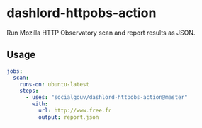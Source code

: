 # dashlord-httpobs-action

Run Mozilla HTTP Observatory scan and report results as JSON.

## Usage

```yaml
jobs:
  scan:
    runs-on: ubuntu-latest
    steps:
      - uses: "socialgouv/dashlord-httpobs-action@master"
        with:
          url: http://www.free.fr
          output: report.json
```
